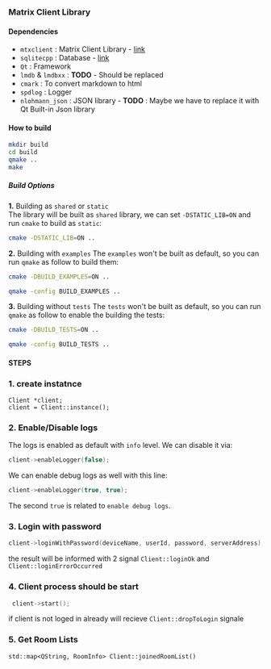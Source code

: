 ### Matrix Client Library

#### Dependencies
 * `mtxclient`          : Matrix Client Library - [link](https://github.com/Nheko-Reborn/mtxclient)
 * `sqlitecpp`          : Database - [link](https://github.com/SRombauts/SQLiteCpp)
 * `Qt`                 : Framework
 * `lmdb` & `lmdbxx`    : __TODO__ - Should be replaced
 * `cmark`              : To convert markdown to html
 * `spdlog`             : Logger
 * `nlohmann_json`      : JSON library - __TODO__ : Maybe we have to replace it with Qt Built-in Json library 

#### How to build

```bash
mkdir build
cd build
qmake ..
make
```

##### Build Options
**1.** Building as `shared` or `static`  
The library will be built as `shared` library, we can set `-DSTATIC_LIB=ON` and run `cmake` to build as `static`:

```bash
cmake -DSTATIC_LIB=ON ..
```

**2.** Building with `examples`
The `examples` won't be built as default, so you can run `qmake` as follow to build them:

```bash
cmake -DBUILD_EXAMPLES=ON ..
```

```bash
qmake -config BUILD_EXAMPLES ..
```

**3.** Building without `tests`
The `tests` won't be built as default, so you can run `qmake` as follow to enable the building the tests:

```bash
cmake -DBUILD_TESTS=ON ..
```

```bash
qmake -config BUILD_TESTS ..
```

#### STEPS
### 1. create instatnce 
```
Client *client;
client = Client::instance();
```

### 2. Enable/Disable logs
The logs is enabled as default with `info` level. We can disable it via:
```cpp
client->enableLogger(false);
```

We can enable debug logs as well with this line:
```cpp
client->enableLogger(true, true);
```
The second `true` is related to `enable debug logs`.


### 3. Login with password
```cpp
client->loginWithPassword(deviceName, userId, password, serverAddress); 

```
the result will be informed with 2 signal `Client::loginOk` and `Client::loginErrorOccurred`

### 4. Client process should be start
```cpp
 client->start();
```
if client is not loged in already will recieve `Client::dropToLogin` signale 


### 5. Get Room Lists
```
std::map<QString, RoomInfo> Client::joinedRoomList()
```






